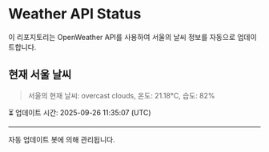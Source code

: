 
# Weather API Status

이 리포지토리는 OpenWeather API를 사용하여 서울의 날씨 정보를 자동으로 업데이트합니다.

## 현재 서울 날씨
> 서울의 현재 날씨: overcast clouds, 온도: 21.18°C, 습도: 82%

⏳ 업데이트 시간: 2025-09-26 11:35:07 (UTC)

---
자동 업데이트 봇에 의해 관리됩니다.
